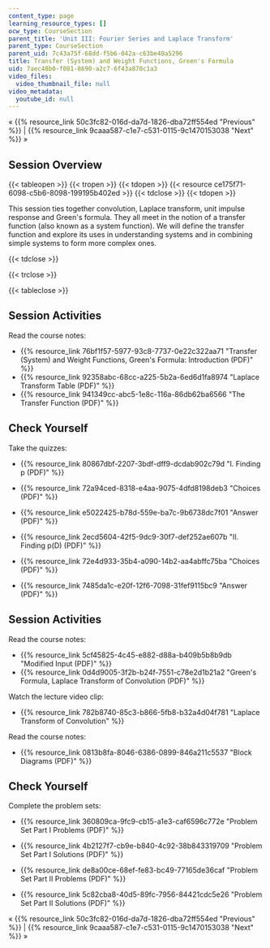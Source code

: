```yaml
---
content_type: page
learning_resource_types: []
ocw_type: CourseSection
parent_title: 'Unit III: Fourier Series and Laplace Transform'
parent_type: CourseSection
parent_uid: 7c43a75f-68dd-f5b6-042a-c63be40a5296
title: Transfer (System) and Weight Functions, Green's Formula
uid: 7aec48b0-f081-8690-a2c7-6f43a870c1a3
video_files:
  video_thumbnail_file: null
video_metadata:
  youtube_id: null
---
```


« {{% resource_link 50c3fc82-016d-da7d-1826-dba72ff554ed "Previous" %}} | {{% resource_link 9caaa587-c1e7-c531-0115-9c1470153038 "Next" %}} »

Session Overview
----------------

{{< tableopen >}}
{{< tropen >}}
{{< tdopen >}}
{{< resource ce175f71-6098-c5b6-8098-199195b402ed >}}
{{< tdclose >}}
{{< tdopen >}}


This session ties together convolution, Laplace transform, unit impulse response and Green's formula. They all meet in the notion of a transfer function (also known as a system function). We will define the transfer function and explore its uses in understanding systems and in combining simple systems to form more complex ones.


{{< tdclose >}}

{{< trclose >}}

{{< tableclose >}}

Session Activities
------------------

Read the course notes:

*   {{% resource_link 76bf1f57-5977-93c8-7737-0e22c322aa71 "Transfer (System) and Weight Functions, Green's Formula: Introduction (PDF)" %}}
*   {{% resource_link 92358abc-68cc-a225-5b2a-6ed6d1fa8974 "Laplace Transform Table (PDF)" %}}
*   {{% resource_link 941349cc-abc5-1e8c-116a-86db62ba6566 "The Transfer Function (PDF)" %}}

Check Yourself
--------------

Take the quizzes:

*   {{% resource_link 80867dbf-2207-3bdf-dff9-dcdab902c79d "I. Finding p (PDF)" %}}
*   {{% resource_link 72a94ced-8318-e4aa-9075-4dfd8198deb3 "Choices (PDF)" %}}
*   {{% resource_link e5022425-b78d-559e-ba7c-9b6738dc7f01 "Answer (PDF)" %}}
  
*   {{% resource_link 2ecd5604-42f5-9dc9-30f7-def252ae607b "II. Finding p(D) (PDF)" %}}
*   {{% resource_link 72e4d933-35b4-a090-14b2-aa4abffc75ba "Choices (PDF)" %}}
*   {{% resource_link 7485da1c-e20f-12f6-7098-31fef9115bc9 "Answer (PDF)" %}}

Session Activities
------------------

Read the course notes:

*   {{% resource_link 5cf45825-4c45-e882-d88a-b409b5b8b9db "Modified Input (PDF)" %}}
*   {{% resource_link 0d4d9005-3f2b-b24f-7551-c78e2d1b21a2 "Green's Formula, Laplace Transform of Convolution (PDF)" %}}

Watch the lecture video clip:

*   {{% resource_link 782b8740-85c3-b866-5fb8-b32a4d04f781 "Laplace Transform of Convolution" %}}

Read the course notes:

*   {{% resource_link 0813b8fa-8046-6386-0899-846a211c5537 "Block Diagrams (PDF)" %}}

Check Yourself
--------------

Complete the problem sets:

*   {{% resource_link 360809ca-9fc9-cb15-a1e3-caf6596c772e "Problem Set Part I Problems (PDF)" %}}
*   {{% resource_link 4b2127f7-cb9e-b840-4c92-38b843319709 "Problem Set Part I Solutions (PDF)" %}}
  
*   {{% resource_link de8a00ce-68ef-fe83-bc49-77165de36caf "Problem Set Part II Problems (PDF)" %}}
*   {{% resource_link 5c82cba8-40d5-89fc-7956-84421cdc5e26 "Problem Set Part II Solutions (PDF)" %}}

« {{% resource_link 50c3fc82-016d-da7d-1826-dba72ff554ed "Previous" %}} | {{% resource_link 9caaa587-c1e7-c531-0115-9c1470153038 "Next" %}} »